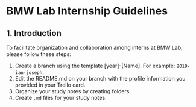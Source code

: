 # BMW Lab Internship Guidelines

## 1. Introduction
To facilitate organization and collaboration among interns at BMW Lab, please follow these steps:

1. Create a branch using the template [year]-[Name]. For example: `2019-ian-joseph`.
2. Edit the README.md on your branch with the profile information you provided in your Trello card.
3. Organize your study notes by creating folders.
4. Create `.md` files for your study notes.
